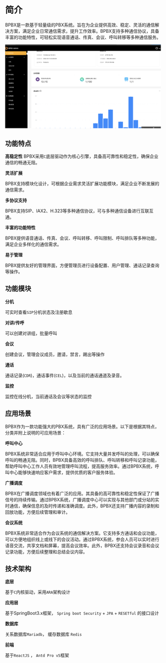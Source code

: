 # 简介

BPBX是一款基于轻量级的PBX系统。旨在为企业提供高效、稳定、灵活的通信解决方案，满足企业日常通信需求，提升工作效率。BPBX支持多种通信协议，具备丰富的功能特性，可轻松实现语音通话、传真、会议、呼叫转移等多种通信服务。


![截图](/images/screenshot-home.png)


## 功能特点

**高稳定性**
BPBX采用`C`底层驱动作为核心引擎，具备高可靠性和稳定性，确保企业通信的畅通无阻。

**灵活扩展**

BPBX支持模块化设计，可根据企业需求灵活扩展功能模块，满足企业不断发展的通信需求。

**多协议支持**

BPBX支持SIP、IAX2、H.323等多种通信协议，可与多种通信设备进行互联互通。

**丰富的功能特性**

BPBX提供语音通话、传真、会议、呼叫转移、呼叫限制、呼叫排队等多种功能，满足企业多样化的通信需求。

**易于管理**

BPBX提供友好的管理界面，方便管理员进行设备配置、用户管理、通话记录查询等操作。



## 功能模块

**分机**

可实时查看`SIP`分机状态及注册歇息

**对讲/传呼**

可以创建对讲组，批量呼叫

**会议**

创建会议，管理会议成员，邀请，禁言，踢出等操作

**通话**

通话记录(`CDR`)，通话事件(`CEL`)，以及当前的通话通道及录音。

**监控**

监控在线分机，当前通话及会议等状态的监控



## 应用场景

BPBX作为一款功能强大的PBX系统，具有广泛的应用场景。以下是根据其特点，分类并附上说明的可应用场景：

**呼叫中心**

BPBX系统非常适合应用于呼叫中心环境。它支持大量并发呼叫的处理，可以确保呼叫的畅通无阻。同时，BPBX具备高效的呼叫排队、呼叫转移和呼叫记录功能，帮助呼叫中心工作人员有效地管理呼叫流程，提高服务效率。通过BPBX系统，呼叫中心能够快速响应客户需求，提供优质的客户服务体验。

**广播调度**

BPBX在广播调度领域也有着广泛的应用。其具备的高可靠性和稳定性保证了广播信号的持续传输。通过BPBX系统，广播调度中心可以实现与其他部门或分站的实时通信，确保信息的及时传递和准确调度。此外，BPBX还支持广播内容的录制和回放功能，方便后续管理和审计。

**会议系统**

BPBX系统非常适合作为会议系统的通信解决方案。它支持多方通话和会议功能，可以方便地组织线上或线下的会议活动。通过BPBX系统，参会人员可以实时进行语音交流，共享文档和屏幕，提高会议效率。此外，BPBX还支持会议录音和会议记录功能，方便后续整理和总结会议内容。



## 技术架构

**底层**

基于`C`内核驱动，采用`ARA`架构设计

**应用层**

基于SpringBoot3.x框架， `Spring boot Security` + `JPA` + `RESETful` 的接口设计

**数据库**

关系数据库`Mariadb`， 缓存数据库  `Redis`

**前端**

基于`ReactJS` ， `Antd Pro v5`框架

